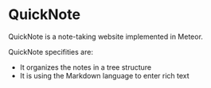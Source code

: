 QuickNote
=========

QuickNote is a note-taking website implemented in Meteor.

QuickNote specifities are:

- It organizes the notes in a tree structure
- It is using the Markdown language to enter rich text
